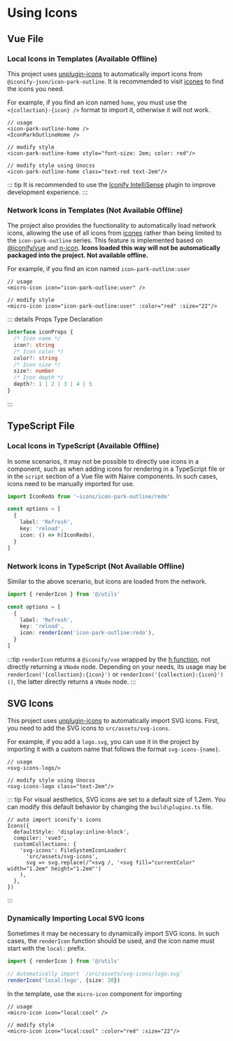 # Using Icons

## Vue File

### Local Icons in Templates (Available Offline)

This project uses [unplugin-icons](https://github.com/unplugin/unplugin-icons#auto-importing) to automatically import icons from `@iconify-json/icon-park-outline`. It is recommended to visit [icones](https://icones.js.org/collection/icon-park-outline) to find the icons you need.

For example, if you find an icon named `home`, you must use the `<{collection}-{icon} />` format to import it, otherwise it will not work.

```vue
// usage
<icon-park-outline-home />
<IconParkOutlineHome />

// modify style
<icon-park-outline-home style="font-size: 2em; color: red"/>

// modify style using Unocss
<icon-park-outline-home class="text-red text-2em"/>
```

::: tip
It is recommended to use the [Iconify IntelliSense](https://marketplace.visualstudio.com/items?itemName=antfu.iconify) plugin to improve development experience.
:::

### Network Icons in Templates (Not Available Offline)

The project also provides the functionality to automatically load network icons, allowing the use of all icons from [icones](https://icones.js.org) rather than being limited to the `icon-park-outline` series. This feature is implemented based on [@iconify/vue](https://iconify.design/docs/icon-components/vue/) and [n-icon](https://www.naiveui.com/en-US/docs/icon). **Icons loaded this way will not be automatically packaged into the project. Not available offline.**

For example, if you find an icon named `icon-park-outline:user`

```vue
// usage
<micro-icon icon="icon-park-outline:user" />

// modify style
<micro-icon icon="icon-park-outline:user" :color="red" :size="22"/>

```

::: details Props Type Declaration

```ts
interface iconProps {
  /* Icon name */
  icon?: string
  /* Icon color */
  color?: string
  /* Icon size */
  size?: number
  /* Icon depth */
  depth?: 1 | 2 | 3 | 4 | 5
}
```

:::

## TypeScript File

### Local Icons in TypeScript (Available Offline)

In some scenarios, it may not be possible to directly use icons in a component, such as when adding icons for rendering in a TypeScript file or in the `script` section of a Vue file with Naive components. In such cases, icons need to be manually imported for use.

```ts
import IconRedo from '~icons/icon-park-outline/redo'

const options = [
  {
    label: 'Refresh',
    key: 'reload',
    icon: () => h(IconRedo),
  }
]
```

### Network Icons in TypeScript (Not Available Offline)

Similar to the above scenario, but icons are loaded from the network.

```ts
import { renderIcon } from '@/utils'

const options = [
  {
    label: 'Refresh',
    key: 'reload',
    icon: renderIcon('icon-park-outline:redo'),
  }
]

```

:::tip
`renderIcon` returns a `@iconify/vue` wrapped by the [h function](https://v3.vuejs.org/api/global-api.html#h), not directly returning a `VNode` node. Depending on your needs, its usage may be `renderIcon('{collection}:{icon}')` or `renderIcon('{collection}:{icon}')()`, the latter directly returns a `VNode` node.
:::

## SVG Icons

This project uses [unplugin-icons](https://github.com/unplugin/unplugin-icons#auto-importing) to automatically import SVG icons. First, you need to add the SVG icons to `src/assets/svg-icons`.

For example, if you add a `logo.svg`, you can use it in the project by importing it with a custom name that follows the format `svg-icons-{name}`.

```vue
// usage
<svg-icons-logo/>

// modify style using Unocss
<svg-icons-logo class="text-2em"/>
```

::: tip
For visual aesthetics, SVG icons are set to a default size of 1.2em. You can modify this default behavior by changing the `build\plugins.ts` file.

```ts{8}
// auto import iconify's icons
Icons({
  defaultStyle: 'display:inline-block',
  compiler: 'vue3',
  customCollections: {
    'svg-icons': FileSystemIconLoader(
      'src/assets/svg-icons',
      svg => svg.replace(/^<svg /, '<svg fill="currentColor" width="1.2em" height="1.2em"')
    ),
  },
})
```

:::

### Dynamically Importing Local SVG Icons

Sometimes it may be necessary to dynamically import SVG icons. In such cases, the `renderIcon` function should be used, and the icon name must start with the `local:` prefix.

```ts
import { renderIcon } from '@/utils'

// Automatically import `/src/assets/svg-icons/logo.svg`
renderIcon('local:logo', {size: 20})
```

In the template, use the `micro-icon` component for importing

```vue
// usage
<micro-icon icon="local:cool" />

// modify style
<micro-icon icon="local:cool" :color="red" :size="22"/>
```
